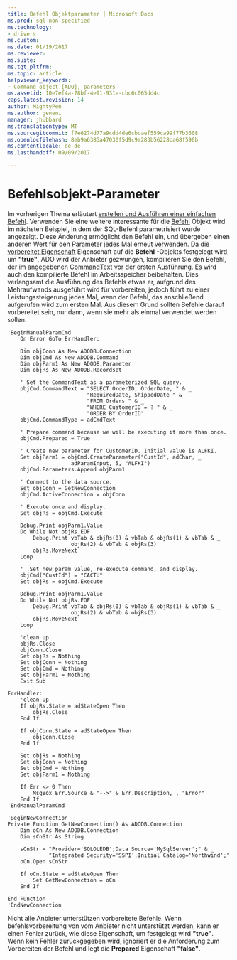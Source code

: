```yaml
---
title: Befehl Objektparameter | Microsoft Docs
ms.prod: sql-non-specified
ms.technology:
- drivers
ms.custom: 
ms.date: 01/19/2017
ms.reviewer: 
ms.suite: 
ms.tgt_pltfrm: 
ms.topic: article
helpviewer_keywords:
- Command object [ADO], parameters
ms.assetid: 10e7ef4a-78bf-4e91-931e-cbc6c065dd4c
caps.latest.revision: 14
author: MightyPen
ms.author: genemi
manager: jhubbard
ms.translationtype: MT
ms.sourcegitcommit: f7e6274d77a9cdd4de6cbcaef559ca99f77b3608
ms.openlocfilehash: 8eb9a6385a47030f5d9c9a283b56228ca68f596b
ms.contentlocale: de-de
ms.lasthandoff: 09/09/2017

---
```

# <a name="command-object-parameters"></a>Befehlsobjekt-Parameter
Im vorherigen Thema erläutert [erstellen und Ausführen einer einfachen Befehl](../../../ado/guide/data/creating-and-executing-a-simple-command.md). Verwenden Sie eine weitere interessante für die [Befehl](../../../ado/reference/ado-api/command-object-ado.md) Objekt wird im nächsten Beispiel, in dem der SQL-Befehl parametrisiert wurde angezeigt. Diese Änderung ermöglicht den Befehl ein, und übergeben einen anderen Wert für den Parameter jedes Mal erneut verwenden. Da die [vorbereitet Eigenschaft](../../../ado/reference/ado-api/prepared-property-ado.md) Eigenschaft auf die **Befehl** -Objekts festgelegt wird, um **"true"**, ADO wird der Anbieter gezwungen, kompilieren Sie den Befehl, der im angegebenen [ CommandText](../../../ado/reference/ado-api/commandtext-property-ado.md) vor der ersten Ausführung. Es wird auch den kompilierte Befehl im Arbeitsspeicher beibehalten. Dies verlangsamt die Ausführung des Befehls etwas er, aufgrund des Mehraufwands ausgeführt wird für vorbereiten, jedoch führt zu einer Leistungssteigerung jedes Mal, wenn der Befehl, das anschließend aufgerufen wird zum ersten Mal. Aus diesem Grund sollten Befehle darauf vorbereitet sein, nur dann, wenn sie mehr als einmal verwendet werden sollen.  
  
```  
'BeginManualParamCmd  
    On Error GoTo ErrHandler:  
  
    Dim objConn As New ADODB.Connection  
    Dim objCmd As New ADODB.Command  
    Dim objParm1 As New ADODB.Parameter  
    Dim objRs As New ADODB.Recordset  
  
    ' Set the CommandText as a parameterized SQL query.  
    objCmd.CommandText = "SELECT OrderID, OrderDate, " & _  
                         "RequiredDate, ShippedDate " & _  
                         "FROM Orders " & _  
                         "WHERE CustomerID = ? " & _  
                         "ORDER BY OrderID"  
    objCmd.CommandType = adCmdText  
  
    ' Prepare command because we will be executing it more than once.  
    objCmd.Prepared = True  
  
    ' Create new parameter for CustomerID. Initial value is ALFKI.  
    Set objParm1 = objCmd.CreateParameter("CustId", adChar, _  
                    adParamInput, 5, "ALFKI")  
    objCmd.Parameters.Append objParm1  
  
    ' Connect to the data source.  
    Set objConn = GetNewConnection  
    objCmd.ActiveConnection = objConn  
  
    ' Execute once and display.  
    Set objRs = objCmd.Execute  
  
    Debug.Print objParm1.Value  
    Do While Not objRs.EOF  
        Debug.Print vbTab & objRs(0) & vbTab & objRs(1) & vbTab & _  
                    objRs(2) & vbTab & objRs(3)  
        objRs.MoveNext  
    Loop  
  
    ' .Set new param value, re-execute command, and display.  
    objCmd("CustId") = "CACTU"  
    Set objRs = objCmd.Execute  
  
    Debug.Print objParm1.Value  
    Do While Not objRs.EOF  
        Debug.Print vbTab & objRs(0) & vbTab & objRs(1) & vbTab & _  
                    objRs(2) & vbTab & objRs(3)  
        objRs.MoveNext  
    Loop  
  
    'clean up  
    objRs.Close  
    objConn.Close  
    Set objRs = Nothing  
    Set objConn = Nothing  
    Set objCmd = Nothing  
    Set objParm1 = Nothing  
    Exit Sub  
  
ErrHandler:  
    'clean up  
    If objRs.State = adStateOpen Then  
        objRs.Close  
    End If  
  
    If objConn.State = adStateOpen Then  
        objConn.Close  
    End If  
  
    Set objRs = Nothing  
    Set objConn = Nothing  
    Set objCmd = Nothing  
    Set objParm1 = Nothing  
  
    If Err <> 0 Then  
        MsgBox Err.Source & "-->" & Err.Description, , "Error"  
    End If  
'EndManualParamCmd  
  
'BeginNewConnection  
Private Function GetNewConnection() As ADODB.Connection  
    Dim oCn As New ADODB.Connection  
    Dim sCnStr As String  
  
    sCnStr = "Provider='SQLOLEDB';Data Source='MySqlServer';" & _  
             "Integrated Security='SSPI';Initial Catalog='Northwind';"  
    oCn.Open sCnStr  
  
    If oCn.State = adStateOpen Then  
        Set GetNewConnection = oCn  
    End If  
  
End Function  
'EndNewConnection  
```  
  
 Nicht alle Anbieter unterstützen vorbereitete Befehle. Wenn befehlsvorbereitung von vom Anbieter nicht unterstützt werden, kann er einen Fehler zurück, wie diese Eigenschaft, um festgelegt wird **"true"**. Wenn kein Fehler zurückgegeben wird, ignoriert er die Anforderung zum Vorbereiten der Befehl und legt die **Prepared** Eigenschaft **"false"**.
